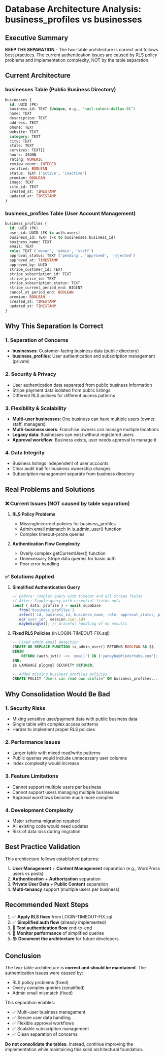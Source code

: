 # Database Architecture Analysis: business_profiles vs businesses

## Executive Summary

**KEEP THE SEPARATION** - The two-table architecture is correct and follows best practices. The current authentication issues are caused by RLS policy problems and implementation complexity, NOT by the table separation.

## Current Architecture

### businesses Table (Public Business Directory)
```sql
businesses {
  id: UUID (PK)
  business_id: TEXT (Unique, e.g., "nail-salons-dallas-01")
  name: TEXT
  description: TEXT
  address: TEXT
  phone: TEXT
  website: TEXT
  category: TEXT
  city: TEXT
  state: TEXT
  services: TEXT[]
  hours: JSONB
  rating: NUMERIC
  review_count: INTEGER
  verified: BOOLEAN
  status: TEXT ('active', 'inactive')
  premium: BOOLEAN
  image: TEXT
  site_id: TEXT
  created_at: TIMESTAMP
  updated_at: TIMESTAMP
}
```

### business_profiles Table (User Account Management)
```sql
business_profiles {
  id: UUID (PK)
  user_id: UUID (FK to auth.users)
  business_id: TEXT (FK to businesses.business_id)
  business_name: TEXT
  email: TEXT
  role: TEXT ('owner', 'admin', 'staff')
  approval_status: TEXT ('pending', 'approved', 'rejected')
  approved_at: TIMESTAMP
  approved_by: UUID
  stripe_customer_id: TEXT
  stripe_subscription_id: TEXT
  stripe_price_id: TEXT
  stripe_subscription_status: TEXT
  stripe_current_period_end: BIGINT
  cancel_at_period_end: BOOLEAN
  premium: BOOLEAN
  created_at: TIMESTAMP
  updated_at: TIMESTAMP
}
```

## Why This Separation Is Correct

### 1. **Separation of Concerns**
- **businesses**: Customer-facing business data (public directory)
- **business_profiles**: User authentication and subscription management (private)

### 2. **Security & Privacy**
- User authentication data separated from public business information
- Stripe payment data isolated from public listings
- Different RLS policies for different access patterns

### 3. **Flexibility & Scalability**
- **Multi-user businesses**: One business can have multiple users (owner, staff, managers)
- **Multi-business users**: Franchise owners can manage multiple locations
- **Legacy data**: Businesses can exist without registered users
- **Approval workflow**: Business exists, user needs approval to manage it

### 4. **Data Integrity**
- Business listings independent of user accounts
- Clear audit trail for business ownership changes
- Subscription management separate from business directory

## Real Problems and Solutions

### ❌ Current Issues (NOT caused by table separation)

1. **RLS Policy Problems**
   - Missing/incorrect policies for business_profiles
   - Admin email mismatch in is_admin_user() function
   - Complex timeout-prone queries

2. **Authentication Flow Complexity**
   - Overly complex getCurrentUser() function
   - Unnecessary Stripe data queries for basic auth
   - Poor error handling

### ✅ Solutions Applied

1. **Simplified Authentication Query**
   ```typescript
   // Before: Complex query with timeout and all Stripe fields
   // After: Simple query with essential fields only
   const { data: profile } = await supabase
     .from('business_profiles')
     .select('id, business_id, business_name, role, approval_status, premium')
     .eq('user_id', session.user.id)
     .maybeSingle(); // Graceful handling of no results
   ```

2. **Fixed RLS Policies** (in LOGIN-TIMEOUT-FIX.sql)
   ```sql
   -- Fixed admin email detection
   CREATE OR REPLACE FUNCTION is_admin_user() RETURNS BOOLEAN AS $$
   BEGIN
       RETURN (auth.jwt() ->> 'email') IN ('yaneyba@finderhubs.com');
   END;
   $$ LANGUAGE plpgsql SECURITY DEFINER;
   
   -- Added missing business_profiles policies
   CREATE POLICY "Users can read own profile" ON business_profiles...
   ```

## Why Consolidation Would Be Bad

### 1. **Security Risks**
- Mixing sensitive user/payment data with public business data
- Single table with complex access patterns
- Harder to implement proper RLS policies

### 2. **Performance Issues**
- Larger table with mixed read/write patterns
- Public queries would include unnecessary user columns
- Index complexity would increase

### 3. **Feature Limitations**
- Cannot support multiple users per business
- Cannot support users managing multiple businesses
- Approval workflows become much more complex

### 4. **Development Complexity**
- Major schema migration required
- All existing code would need updates
- Risk of data loss during migration

## Best Practice Validation

This architecture follows established patterns:

1. **User Management** + **Content Management** separation (e.g., WordPress users vs posts)
2. **Authentication** + **Authorization** separation
3. **Private User Data** + **Public Content** separation
4. **Multi-tenancy** support (multiple users per business)

## Recommended Next Steps

1. ✅ **Apply RLS fixes** from LOGIN-TIMEOUT-FIX.sql
2. ✅ **Simplified auth flow** (already implemented)
3. 🔄 **Test authentication flow** end-to-end
4. 🔄 **Monitor performance** of simplified queries
5. 📚 **Document the architecture** for future developers

## Conclusion

The two-table architecture is **correct and should be maintained**. The authentication issues were caused by:
- RLS policy problems (fixed)
- Overly complex queries (simplified)
- Admin email mismatch (fixed)

This separation enables:
- ✅ Multi-user business management
- ✅ Secure user data handling
- ✅ Flexible approval workflows
- ✅ Scalable subscription management
- ✅ Clean separation of concerns

**Do not consolidate the tables.** Instead, continue improving the implementation while maintaining this solid architectural foundation.
